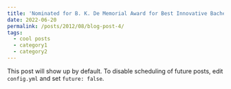 ```yaml
---
title: 'Nominated for B. K. De Memorial Award for Best Innovative Bachelor's Project'
date: 2022-06-20
permalink: /posts/2012/08/blog-post-4/
tags:
  - cool posts
  - category1
  - category2
---
```


This post will show up by default. To disable scheduling of future posts, edit `config.yml` and set `future: false`. 

